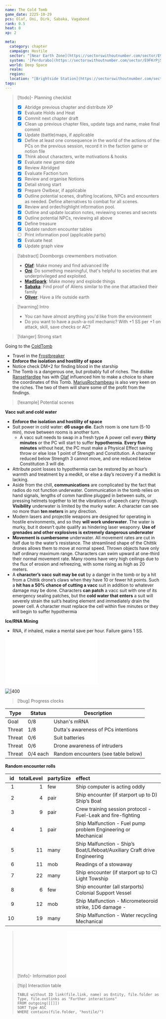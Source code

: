 ```yaml
---
name: The Cold Tomb
game_date: 2225-10-29
pcs: Olaf, Oni, Dirk, Sabaka, Vagabond
rank: 0.5
heat: 0
xp: 2

meta:
  category: chapter
  campaign: Hostile
  sector: "[Near Earth Zone](https://sectorswithoutnumber.com/sector/E9FKrPjS8tsRmoryYMpe)"
  system: '[Perdurabo](https://sectorswithoutnumber.com/sector/E9FKrPjS8tsRmoryYMpe/system/PWrHAjd6P64k61Ga1PfQ)'
  world: Deep Space
  realm: 
  region: 
  location: "[Brightside Station](https://sectorswithoutnumber.com/sector/E9FKrPjS8tsRmoryYMpe/spaceStation/8LCcs3wrwRYwyUx5P0OL)"
tags: 
---
```


> [!todo]- Planning checklist
> - [x] Abridge previous chapter and distribute XP
> - [x] Evaluate Holds and Heat
> - [x] Commit next chapter draft
> - [x] Clean up previous chapter files, update tags and name, make final commit
> - [x] Update (battle)maps, if applicable
> - [x] Define at least one consequence in the world of the actions of the PCs on the previous session, record it in the faction game or notion file
> - [x] Think about characters, write motivations & hooks
> - [x] Evaluate new game date
> - [x] Review Abridged
> - [x] Evaluate Faction turn
> - [x] Review and organise Notions
> - [x] Detail strong start
> - [x] Prepare Owlbear, if applicable
> - [x] Outline potential scenes, drafting locations, NPCs and encounters as needed. Define alternatives to combat for all scenes.
> - [x] Review and order/highlight information pool.
> - [x] Outline and update location notes, reviewing scenes and secrets
> - [x] Outline potential NPCs, reviewing all above
> - [x] Define treasure
> - [x] Update random encounter tables
> - [ ] Print information pool (applicable parts)
> - [x] Evaluate heat
> - [x] Update graph view

> [!abstract] Doomborgs crewmembers motivation
> - [**Olaf**](../pcs/Olaf.md): Make money and find advanced life
> - [**Oni**](../pcs/Oni.md): Do something meaningful, that's helpful to societies that are underprivileged and exploited.
> - [**MadSpark**](../pcs/MadSpark.md): Make money and explode things
> - [**Sabaka**](../pcs/Sabaka.md): Find proof of Aliens similar to the one that attacked their family
> - [**Oliver**](../pcs/Oliver.md): Have a life outside earth

> [!warning] Intro
> - You can have almost anything you'd like from the environment
> - Do you want to have a push-a-roll mechanic? With +1 SS per +1 on attack, skill, save checks or AC?

> [!danger] Strong start

Going to the [ColdTomb](../locations/ColdTomb.md)
- Travel in the [Frostbreaker](../objects/Frostbreaker.md)
- **Enforce the isolation and hostility of space**
- Notice check DM+2 for finding blood in the starship
- The Tomb is a dangerous one, but probably full of riches. The dislike [RanseHardlee](../npcs/RanseHardlee.md) has with [Olaf](../pcs/Olaf.md) influenced him to make a choice to share the coordinates of this Tomb. [MariusRochambeau](../npcs/MariusRochambeau.md) is also very keen on the riches. The two of them will share some of the profit from the findings.

> [!example] Potential scenes

**Vacc suit and cold water**
- **Enforce the isolation and hostility of space**
- Suit power in cold water: **d6 usage die**. Each room is one turn (5-10 min), move between rooms is another turn. 
	- A vacc suit needs to swap in a fresh type A power cell every **thirty minutes** or the PC will start to suffer **hypothermia**. **Every five minutes** without heat, the PC must make a Physical Effect saving throw or else lose 1 point of Strength and Constitution. A character reduced below Strength 3 cannot move, and one reduced below Constitution 3 will die.
- Attribute point losses to hypothermia can be restored by an hour’s warmth and treatment by a medkit, or else a day’s recovery if a medkit is lacking.
- Aside from the chill, **communications** are complicated by the fact that radios do not function underwater. Communication in the tomb relies on hand signals, lengths of comm hardline plugged in between suits, or pressing helmets together to let the vibrations of speech carry through. **Visibility** underwater is limited by the murky water. A character can see no more than **ten meters** in any direction.
- Modern lasers and projectile weapons are designed for operating in hostile environments, and so they **will work underwater**. The water is murky, but it doesn’t quite qualify as hindering laser weaponry. **Use of grenades and other explosives is extremely dangerous underwater**
- **Movement is cumbersome** underwater. All movement rates are cut in half due to the water’s resistance. The streamlined shape of the Chittik drones allows them to move at normal speed. Thrown objects have only half ordinary maximum range. Characters can swim upward at one-third their normal movement rate. Many rooms have very high ceilings due to the flux of erosion and refreezing, with some rising as high as 20 meters.
- A **character’s vacc suit may be cut** by a danger in the tomb or by a hit from a Chittik drone’s claws when they have 10 or fewer hit points. Such a **hit has a 50% chance of cutting a vacc** suit in addition to whatever damage may be done. Characters **can patch** a vacc suit with one of its emergency sealing patches, but the **cold water that enters** a suit will severely strain the suit’s heating element and immediately drain the power cell. A character must replace the cell within five minutes or they will begin to suffer hypothermia

**Ice/RNA Mining**
- RNA, if inhaled, make a mental save per hour. Failure gains 1 SS.

![Mining](../../_gm/moves/README.md#Mining)

![|400](https://imgur.com/swvqhSV.png)

> [!bug] Progress clocks

| Type   | Status   | Description                         |
| ------ | -------- | ----------------------------------- |
| Goal   | 0/8      | Ushan's mRNA                        |
| Threat | 1/8      | Dutta's awareness of PCs intentions |
| Threat | 0/6      | Suit batteries                      |
| Threat | 0/6      | Drone awareness of intruders        |
| Threat | 0/4 each | Random encounters (see table below) |

**Random encounter rolls**

| id| totalLevel|partySize |effect                                                                    |
|--:|----------:|:---------|:-------------------------------------------------------------------------|
|  1|          1|few       |Ship computer is acting oddly                                             |
|  2|          4|pair      |Ship encounter (if starport up to D) Ship’s Boat                          |
|  3|          9|pair      |Crew training session protocol - Fuel-Leak and fire-fighting              |
|  4|          1|pair      |Ship Malfunction - Fuel pump problem Engineering or Mechanical            |
|  5|         11|many      |Ship Malfunction - Ship’s Boat/Lifeboat/Auxiliary Craft drive Engineering |
|  6|         11|mob       |Readings of a stowaway                                                    |
|  7|         22|many      |Ship encounter (if starport up to C) Light Towship                        |
|  8|          6|few       |Ship encounter (all starports) Colonial Support Vessel                    |
|  9|         12|mob       |Ship Malfunction - Micrometeoroid strike, 1D6 damage -                    |
| 10|         19|many      |Ship Malfunction - Water recycling Mechanical                             |

> [!info]- Information pool
> ![_informationPool](../_informationPool.md)

> [!tip] Interaction table 
> 
> ```dataview
> TABLE without ID link(file.link, name) as Entity, file.folder as Type, file.outlinks as "Further interactions"
> FROM outgoing([[]]) 
> SORT Type ASC
> WHERE contains(file.folder, "hostile/")
> ```

